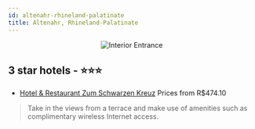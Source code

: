 ```yaml
---
id: altenahr-rhineland-palatinate
title: Altenahr, Rhineland-Palatinate
---
```


<center><img src="https://i.travelapi.com/hotels/21000000/20290000/20289700/20289632/f6ca08ed_z.jpg" alt="Interior Entrance" /></center>


##  3 star hotels - ⭐️⭐️⭐️

-    [Hotel & Restaurant Zum Schwarzen Kreuz](https://us.hurb.com/hotels/altenahr/hotel-restaurant-zum-schwarzen-kreuz-JNP-JP202950?cmp=18055) Prices from R$474.10
   > Take in the views from a terrace and make use of amenities such as complimentary wireless Internet access.

